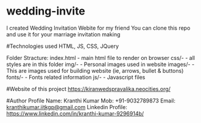 # wedding-invite
I created Wedding Invitation Webite for my friend
You can clone this repo and use it for your marriage invitation making

#Technologies used
HTML, JS, CSS, JQuery

Folder Stracture:
index.html - main html file to render on browser
css/-      - all styles are in this folder
img/-      - Personal images used in website
images/-   - This are images used for building website (ie, arrows, bullet & buttons)
fonts/-    - Fonts related information
js/-       - Javascript files


#Website of this project
https://kiranwedspravalika.neocities.org/

#Author Profile
Name: Kranthi Kumar
Mob: +91-9032789873
Email: kranthikumar.iitkgp@gmail.com
Linkedin Profile: https://www.linkedin.com/in/kranthi-kumar-9296914b/